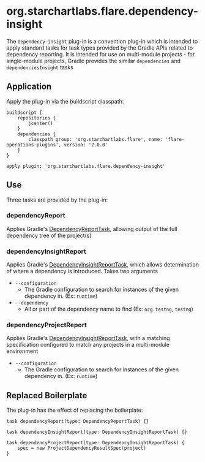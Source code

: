 # org.starchartlabs.flare.dependency-insight

The `dependency-insight` plug-in is a convention plug-in which is intended to apply standard tasks for task types provided by the Gradle APIs related to dependency reporting. It is intended for use on multi-module projects - for single-module projects, Gradle provides the similar `dependencies` and `dependenciesInsight` tasks

## Application

Apply the plug-in via the buildscript classpath:

```
buildscript {
    repositories {
        jcenter()
    }
    dependencies {
        classpath group: 'org.starchartlabs.flare', name: 'flare-operations-plugins', version: '2.0.0'
    }
}

apply plugin: 'org.starchartlabs.flare.dependency-insight'
```

## Use

Three tasks are provided by the plug-in:

### dependencyReport

Applies Gradle's [DependencyReportTask](https://docs.gradle.org/3.2.1/dsl/org.gradle.api.tasks.diagnostics.DependencyReportTask.html), allowing output of the full dependency tree of the project(s)

### dependencyInsightReport

Applies Gradle's [DependencyInsightReportTask](https://docs.gradle.org/3.2.1/dsl/org.gradle.api.tasks.diagnostics.DependencyInsightReportTask.html), which allows determination of where a dependency is introduced. Takes two arguments

* `--configuration`
    * The Gradle configuration to search for instances of the given dependency in. (Ex: `runtime`)
* `--dependency`
    * All or part of the dependency name to find (Ex: `org.testng`, `testng`)
    
### dependencyProjectReport

Applies Gradle's [DependencyInsightReportTask](https://docs.gradle.org/3.2.1/dsl/org.gradle.api.tasks.diagnostics.DependencyInsightReportTask.html), with a matching specification configured to match any projects in a multi-module environment

* `--configuration`
    * The Gradle configuration to search for instances of the given dependency in. (Ex: `runtime`)
    
## Replaced Boilerplate

The plug-in has the effect of replacing the boilerplate:

```
task dependencyReport(type: DependencyReportTask) {}

task dependencyInsightReport(type: DependencyInsightReportTask) {}

task dependencyProjectReport(type: DependencyInsightReportTask) {
    spec = new ProjectDependencyResultSpec(project)
}
```
